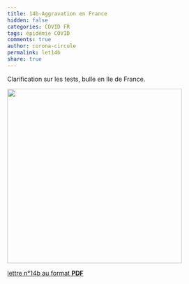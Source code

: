 ```yaml
---
title: 14b-Aggravation en France 
hidden: false
categories: COVID FR
tags: épidémie COVID 
comments: true
author: corona-circule
permalink: let14b
share: true
---
```


<link rel="stylesheet" href="../assets/css/style.css">

Clarification sur les tests, bulle en Ile de France.  <br/>


<img src='/lettres/images/img-14b.png' width='400px'/>

[lettre n°14b au format __PDF__](/lettres/resources/pdf/lettre-14b.pdf)
